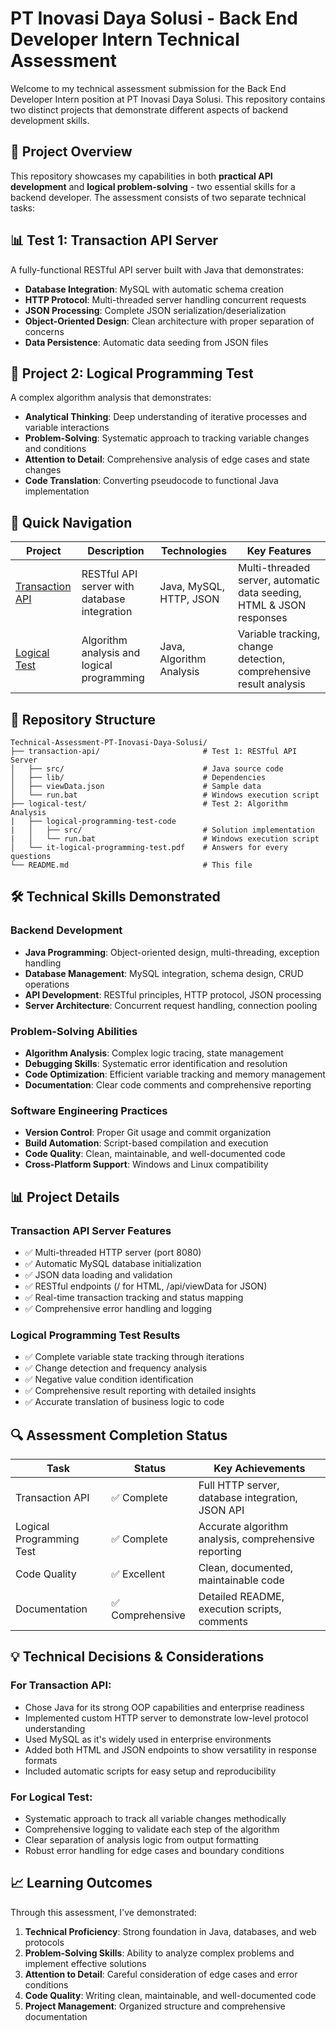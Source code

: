 # PT Inovasi Daya Solusi - Back End Developer Intern Technical Assessment
Welcome to my technical assessment submission for the Back End Developer Intern position at PT Inovasi Daya Solusi. This repository contains two distinct projects that demonstrate different aspects of backend development skills.

## 🎯 Project Overview
This repository showcases my capabilities in both **practical API development** and **logical problem-solving** - two essential skills for a backend developer. The assessment consists of two separate technical tasks:

## 📊 Test 1: Transaction API Server
A fully-functional RESTful API server built with Java that demonstrates:
- **Database Integration**: MySQL with automatic schema creation
- **HTTP Protocol**: Multi-threaded server handling concurrent requests
- **JSON Processing**: Complete JSON serialization/deserialization
- **Object-Oriented Design**: Clean architecture with proper separation of concerns
- **Data Persistence**: Automatic data seeding from JSON files

## 🧠 Project 2: Logical Programming Test
A complex algorithm analysis that demonstrates:
- **Analytical Thinking**: Deep understanding of iterative processes and variable interactions
- **Problem-Solving**: Systematic approach to tracking variable changes and conditions
- **Attention to Detail**: Comprehensive analysis of edge cases and state changes
- **Code Translation**: Converting pseudocode to functional Java implementation

## 🚀 Quick Navigation
| Project | Description | Technologies | Key Features |
| ------------- | ------------- | ------------- | ------------- |
| [Transaction API](https://github.com/Just1ceYT/Technical-Assessment-PT-Inovasi-Daya-Solusi/tree/main/transaction-api)  | RESTful API server with database integration  | Java, MySQL, HTTP, JSON | Multi-threaded server, automatic data seeding, HTML & JSON responses |
| [Logical Test](https://github.com/Just1ceYT/Technical-Assessment-PT-Inovasi-Daya-Solusi/tree/main/logical-programming-test) | Algorithm analysis and logical programming | Java, Algorithm Analysis | Variable tracking, change detection, comprehensive result analysis |

## 📁 Repository Structure
```
Technical-Assessment-PT-Inovasi-Daya-Solusi/
├── transaction-api/                       # Test 1: RESTful API Server
│   ├── src/                               # Java source code
│   ├── lib/                               # Dependencies
│   ├── viewData.json                      # Sample data
│   └── run.bat                            # Windows execution script
├── logical-test/                          # Test 2: Algorithm Analysis
|   ├── logical-programming-test-code
|   │   ├── src/                           # Solution implementation
|   │   └── run.bat                        # Windows execution script
│   └── it-logical-programming-test.pdf    # Answers for every questions
└── README.md                              # This file
```

## 🛠 Technical Skills Demonstrated
### Backend Development
- **Java Programming**: Object-oriented design, multi-threading, exception handling
- **Database Management**: MySQL integration, schema design, CRUD operations
- **API Development**: RESTful principles, HTTP protocol, JSON processing
- **Server Architecture**: Concurrent request handling, connection pooling
### Problem-Solving Abilities
- **Algorithm Analysis**: Complex logic tracing, state management
- **Debugging Skills**: Systematic error identification and resolution
- **Code Optimization**: Efficient variable tracking and memory management
- **Documentation**: Clear code comments and comprehensive reporting
### Software Engineering Practices
- **Version Control**: Proper Git usage and commit organization
- **Build Automation**: Script-based compilation and execution
- **Code Quality**: Clean, maintainable, and well-documented code
- **Cross-Platform Support**: Windows and Linux compatibility

## 📊 Project Details
### Transaction API Server Features
- ✅ Multi-threaded HTTP server (port 8080)
- ✅ Automatic MySQL database initialization
- ✅ JSON data loading and validation
- ✅ RESTful endpoints (/ for HTML, /api/viewData for JSON)
- ✅ Real-time transaction tracking and status mapping
- ✅ Comprehensive error handling and logging
### Logical Programming Test Results
- ✅ Complete variable state tracking through iterations
- ✅ Change detection and frequency analysis
- ✅ Negative value condition identification
- ✅ Comprehensive result reporting with detailed insights
- ✅ Accurate translation of business logic to code

## 🔍 Assessment Completion Status
| Task        | Status          | Key Achievements |
| ------------- | ------------- | ------------- |
| Transaction API | ✅ Complete | Full HTTP server, database integration, JSON API |
| Logical Programming Test | ✅ Complete | Accurate algorithm analysis, comprehensive reporting |
| Code Quality | ✅ Excellent | Clean, documented, maintainable code |
| Documentation | ✅ Comprehensive | Detailed README, execution scripts, comments |

## 💡 Technical Decisions & Considerations
### For Transaction API:
- Chose Java for its strong OOP capabilities and enterprise readiness
- Implemented custom HTTP server to demonstrate low-level protocol understanding
- Used MySQL as it's widely used in enterprise environments
- Added both HTML and JSON endpoints to show versatility in response formats
- Included automatic scripts for easy setup and reproducibility
### For Logical Test:
- Systematic approach to track all variable changes methodically
- Comprehensive logging to validate each step of the algorithm
- Clear separation of analysis logic from output formatting
- Robust error handling for edge cases and boundary conditions

## 📈 Learning Outcomes
Through this assessment, I've demonstrated:
1. **Technical Proficiency**: Strong foundation in Java, databases, and web protocols
2. **Problem-Solving Skills**: Ability to analyze complex problems and implement effective solutions
3. **Attention to Detail**: Careful consideration of edge cases and error conditions
4. **Code Quality**: Writing clean, maintainable, and well-documented code
5. **Project Management**: Organized structure and comprehensive documentation
